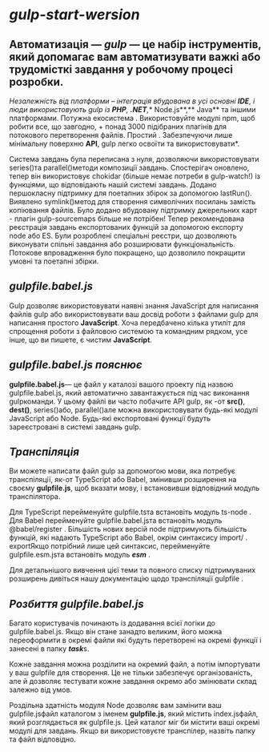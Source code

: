# ***gulp-start-wersion***
## **Автоматизація** — ***gulp*** — це набір інструментів, який допомагає вам автоматизувати важкі або трудомісткі завдання у робочому процесі розробки.
*Незалежність від платформи – інтеграція вбудована в усі основні **IDE**, і люди використовують gulp із **PHP**, **.NET**,** Node.js**,** Java** та іншими платформами.
Потужна екосистема . Використовуйте модулі npm, щоб робити все, що завгодно, + понад 3000 підібраних плагінів для потокового перетворення файлів.
Простий . Забезпечуючи лише мінімальну поверхню **API**, gulp легко освоїти та використовувати*.

Система завдань була переписана з нуля, дозволяючи використовувати series()та parallel()методи композиції завдань.
Спостерігач оновлено, тепер він використовує chokidar (більше немає потреби в gulp-watch!) із функціями, що відповідають нашій системі завдань.
Додано першокласну підтримку для поетапних збірок за допомогою lastRun().
Виявлено symlink()метод для створення символічних посилань замість копіювання файлів.
Було додано вбудовану підтримку джерельних карт - плагін gulp-sourcemaps більше не потрібен!
Тепер рекомендована реєстрація завдань експортованих функцій за допомогою експорту node або ES.
Були розроблені спеціальні реєстри, що дозволяють виконувати спільні завдання або розширювати функціональність.
Потокове впровадження було покращено, що дозволило покращити умовні та поетапні збірки.
## *gulpfile.babel.js*
Gulp дозволяє використовувати наявні знання JavaScript для написання файлів gulp або використовувати ваш досвід роботи з файлами gulp для написання простого **JavaScript**. Хоча передбачено кілька утиліт для спрощення роботи з файловою системою та командним рядком, усе інше, що ви пишете, є чистим **JavaScript**.

## *gulpfile.babel.js пояснює*
**gulpfile.babel.js**— це файл у каталозі вашого проекту під назвою gulpfile.babel.js, який автоматично завантажується під час виконання gulpкоманди. У цьому файлі ви часто побачите API gulp, як -от **src()**, **dest()**, series()або, parallel()але можна використовувати будь-які модулі JavaScript або Node. Будь-які експортовані функції будуть зареєстровані в системі завдань gulp.

## *Транспіляція*
Ви можете написати файл gulp за допомогою мови, яка потребує транспіляції, як-от TypeScript або Babel, змінивши розширення на своєму **gulpfile.js**, щоб вказати мову, і встановивши відповідний модуль транспілятора.

Для TypeScript перейменуйте gulpfile.tsта встановіть модуль ts-node .
Для Babel перейменуйте gulpfile.babel.jsта встановіть модуль @babel/register .
Більшість нових версій node підтримують більшість функцій, які надають TypeScript або Babel, окрім синтаксису import/ . exportЯкщо потрібний лише цей синтаксис, перейменуйте gulpfile.esm.jsта встановіть модуль ***esm*** .

Для детальнішого вивчення цієї теми та повного списку підтримуваних розширень дивіться нашу документацію щодо транспіляції gulpfile .

## *Розбиття gulpfile.babel.js*
Багато користувачів починають із додавання всієї логіки до gulpfile.babel.js. Якщо він стане занадто великим, його можна переоформити в окремі файли які будуть перетворені на окремі функції і занесені в папку ***task***s.

Кожне завдання можна розділити на окремий файл, а потім імпортувати у ваш gulpfile для створення. Це не тільки забезпечує організованість, але й дозволяє тестувати кожне завдання окремо або змінювати склад залежно від умов.

Роздільна здатність модуля Node дозволяє вам замінити ваш gulpfile.jsфайл каталогом з іменем **gulpfile.js**, який містить index.jsфайл, який розглядається як gulpfile.js. Цей каталог міг би містити ваші окремі модулі для завдань. Якщо ви використовуєте транспілер, назвіть папку та файл відповідно.
